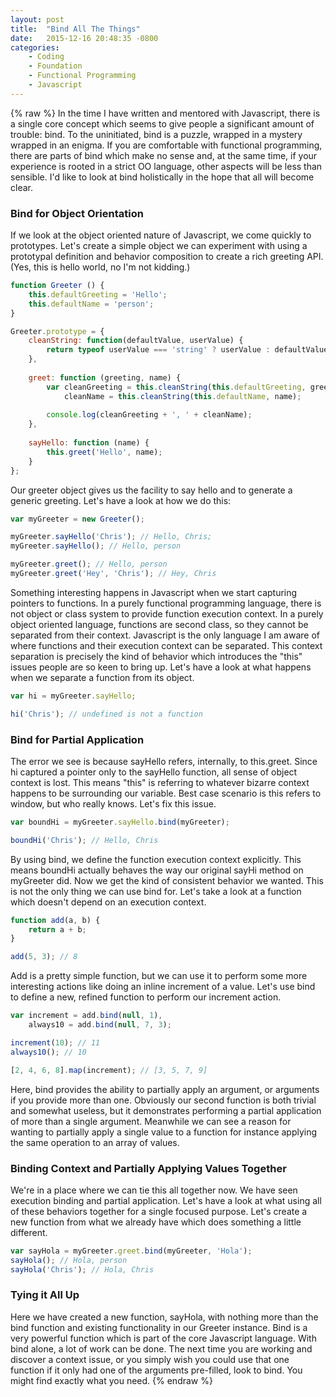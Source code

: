 ```yaml
---
layout: post
title:  "Bind All The Things"
date:   2015-12-16 20:48:35 -0800
categories:
	- Coding
	- Foundation
	- Functional Programming
	- Javascript
---
```

{% raw %}
In the time I have written and mentored with Javascript, there is a single core concept which seems to give people a significant amount of trouble: bind. To the uninitiated, bind is a puzzle, wrapped in a mystery wrapped in an enigma. If you are comfortable with functional programming, there are parts of bind which make no sense and, at the same time, if your experience is rooted in a strict OO language, other aspects will be less than sensible.  I'd like to look at bind holistically in the hope that all will become clear.

<h3>Bind for Object Orientation</h3>

If we look at the object oriented nature of Javascript, we come quickly to prototypes.  Let's create a simple object we can experiment with using a prototypal definition and behavior composition to create a rich greeting API.  (Yes, this is hello world, no I'm not kidding.)

```javascript
function Greeter () {
	this.defaultGreeting = 'Hello';
	this.defaultName = 'person';
}

Greeter.prototype = {
	cleanString: function(defaultValue, userValue) {
		return typeof userValue === 'string' ? userValue : defaultValue;
	},
	
	greet: function (greeting, name) {
		var cleanGreeting = this.cleanString(this.defaultGreeting, greeting),
			cleanName = this.cleanString(this.defaultName, name);
			
		console.log(cleanGreeting + ', ' + cleanName);
	},
	
	sayHello: function (name) {
		this.greet('Hello', name);
	}
};
```

Our greeter object gives us the facility to say hello and to generate a generic greeting. Let's have a look at how we do this:

```javascript
var myGreeter = new Greeter();

myGreeter.sayHello('Chris'); // Hello, Chris;
myGreeter.sayHello(); // Hello, person

myGreeter.greet(); // Hello, person
myGreeter.greet('Hey', 'Chris'); // Hey, Chris
```

Something interesting happens in Javascript when we start capturing pointers to functions. In a purely functional programming language, there is not object or class system to provide function execution context. In a purely object oriented language, functions are second class, so they cannot be separated from their context.  Javascript is the only language I am aware of where functions and their execution context can be separated.  This context separation is precisely the kind of behavior which introduces the "this" issues people are so keen to bring up. Let's have a look at what happens when we separate a function from its object.

```javascript
var hi = myGreeter.sayHello;

hi('Chris'); // undefined is not a function
```

<h3>Bind for Partial Application</h3>

The error we see is because sayHello refers, internally, to this.greet.  Since hi captured a pointer only to the sayHello function, all sense of object context is lost.  This means "this" is referring to whatever bizarre context happens to be surrounding our variable. Best case scenario is this refers to window, but who really knows.  Let's fix this issue.

```javascript
var boundHi = myGreeter.sayHello.bind(myGreeter);

boundHi('Chris'); // Hello, Chris
```

By using bind, we define the function execution context explicitly.  This means boundHi actually behaves the way our original sayHi method on myGreeter did.  Now we get the kind of consistent behavior we wanted. This is not the only thing we can use bind for.  Let's take a look at a function which doesn't depend on an execution context.

```javascript
function add(a, b) {
	return a + b;
}

add(5, 3); // 8
```

Add is a pretty simple function, but we can use it to perform some more interesting actions like doing an inline increment of a value.  Let's use bind to define a new, refined function to perform our increment action.

```javascript
var increment = add.bind(null, 1),
    always10 = add.bind(null, 7, 3);

increment(10); // 11
always10(); // 10

[2, 4, 6, 8].map(increment); // [3, 5, 7, 9]
```

Here, bind provides the ability to partially apply an argument, or arguments if you provide more than one. Obviously our second function is both trivial and somewhat useless, but it demonstrates performing a partial application of more than a single argument.  Meanwhile we can see a reason for wanting to partially apply a single value to a function for instance applying the same operation to an array of values.

<h3>Binding Context and Partially Applying Values Together</h3>

We're in a place where we can tie this all together now.  We have seen execution binding and partial application. Let's have a look at what using all of these behaviors together for a single focused purpose.  Let's create a new function from what we already have which does something a little different.

```javascript
var sayHola = myGreeter.greet.bind(myGreeter, 'Hola');
sayHola(); // Hola, person
sayHola('Chris'); // Hola, Chris
```

<h3>Tying it All Up</h3>

Here we have created a new function, sayHola, with nothing more than the bind function and existing functionality in our Greeter instance.  Bind is a very powerful function which is part of the core Javascript language.  With bind alone, a lot of work can be done.  The next time you are working and discover a context issue, or you simply wish you could use that one function if it only had one of the arguments pre-filled, look to bind. You might find exactly what you need.
{% endraw %}
    